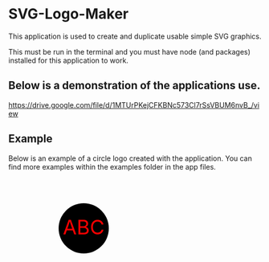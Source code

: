 # SVG-Logo-Maker
This application is used to create and duplicate usable simple SVG graphics.

This must be run in the terminal and you must have node (and packages) installed for this application to work.

## Below is a demonstration of the applications use.

https://drive.google.com/file/d/1MTUrPKejCFKBNc573Cl7rSsVBUM6nvB_/view


## Example

Below is an example of a circle logo created with the application. You can find more examples within the examples folder in the app files.

<svg width="300" height="200" xmlns="http://www.w3.org/2000/svg"><g><circle cx="150" cy="100" r="50" fill="black" /><text x="50%" y="50%" font-size="40" text-anchor="middle" dy=".3em" fill="red">ABC</text></g></svg>